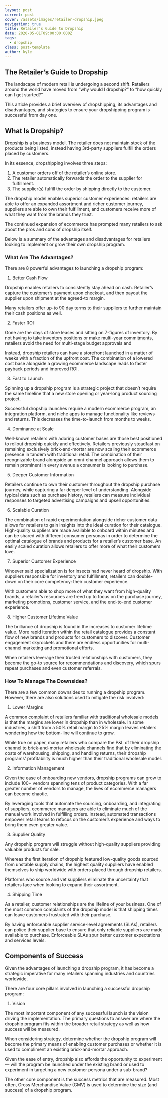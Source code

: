 ```yaml
---
layout: post
current: post
cover: /assets/images/retailer-dropship.jpeg
navigation: true
title: Retailer's Guide to Dropship
date: 2020-05-01T09:00:00.000Z
tags:
  - dropship
class: post-template
author: kyle
---
```

## The Retailer’s Guide to Dropship

The landscape of modern retail is undergoing a second shift. Retailers around the world have moved from “why would I dropship?” to “how quickly can I get started?”

This article provides a brief overview of dropshipping, its advantages and disadvantages, and strategies to ensure your dropshipping program is successful from day one. 


## What Is Dropship?

Dropship is a business model. The retailer does not maintain stock of the products being listed, instead having 3rd-party suppliers fulfill the orders placed by customers. 

In its essence, dropshipping involves three steps: 



1. A customer orders off of the retailer’s online store. 
2. The retailer automatically forwards the order to the supplier for fulfillment. 
3. The supplier(s) fulfill the order by shipping directly to the customer. 

The dropship model enables superior customer experiences: retailers are able to offer an expanded assortment and richer customer journey, suppliers are able to own their fulfillment, and customers receive more of what they want from the brands they trust.  

The continued expansion of ecommerce has prompted many retailers to ask about the pros and cons of dropship itself. 

Below is a summary of the advantages and disadvantages for retailers looking to implement or grow their own dropship program. 


### What Are The Advantages?

There are 8 powerful advantages to launching a dropship program: 



1. Better Cash Flow

Dropship enables retailers to consistently stay ahead on cash. Retailer’s capture the customer’s payment upon checkout, and then payout the supplier upon shipment at the agreed-to margin.

Many retailers offer up-to 90 day terms to their suppliers to further maintain their cash positions as well. 



2. Faster ROI

Gone are the days of store leases and sitting on 7-figures of inventory. By not having to take inventory positions or make multi-year commitments, retailers avoid the need for multi-stage budget approvals and 

Instead, dropship retailers can have a storefront launched in a matter of weeks with a fraction of the upfront cost. The combination of a lowered cost base alongside a growing ecommerce landscape leads to faster payback periods and improved ROI. 



3. Fast to Launch

Spinning up a dropship program is a strategic project that doesn’t require the same timeline that a new store opening or year-long product sourcing project. 

Successful dropship launches require a modern ecommerce program, an integration platform, and niche apps to manage functionality like reviews and returns. This decreases the time-to-launch from months to weeks. 



4. Dominance at Scale

Well-known retailers with adoring customer bases are those best positioned to rollout dropship quickly and effectively. Retailers previously steadfast on remaining exclusively brick-and-mortar are now scaling their ecommerce presence in tandem with traditional retail. The combination of their recognizable brand alongside an omni-channel approach allows them to remain prominent in every avenue a consumer is looking to purchase. 



5. Deeper Customer Information

Retailers continue to own their customer throughout the dropship purchase journey, while capturing a far deeper level of understanding. Alongside typical data such as purchase history, retailers can measure individual responses to targeted advertising campaigns and upsell opportunities.



6. Scalable Curation 

The combination of rapid experimentation alongside richer customer data allows for retailers to gain insights into the ideal curation for their catalogue. High-quality suppliers are made available to onboard within minutes and can be shared with different consumer personas in order to determine the optimal catalogue of brands and products for a retailer’s customer base. An easily scaled curation allows retailers to offer more of what their customers love.



7. Superior Customer Experience

Whoever said specialization is for insects had never heard of dropship. With suppliers responsible for inventory and fulfillment, retailers can double-down on their core competency: their customer experience. 

With customers able to shop more of what they want from high-quality brands, a retailer’s resources are freed up to focus on the purchase journey, marketing promotions, customer service, and the end-to-end customer experience.



8. Higher Customer Lifetime Value

The brilliance of dropship is found in the increases to customer lifetime value. More rapid iteration within the retail catalogue provides a constant flow of new brands and products for customers to discover. Customer engagement skyrockets and there are endless opportunities for multi-channel marketing and promotional efforts. 

When retailers leverage their trusted relationships with customers, they become the go-to source for recommendations and discovery, which spurs repeat purchases and even customer referrals. 


### How To Manage The Downsides?

There are a few common downsides to running a dropship program. However, there are also solutions used to mitigate the risk involved:



1. Lower Margins

A common complaint of retailers familiar with traditional wholesale models is that the margins are lower in dropship than in wholesale. In some industries, a shift from a 50% retail margin to 25% margin leaves retailers wondering how the bottom-line will continue to grow.

While true on paper, many retailers who compare the P&L of their dropship channel to brick-and-mortar wholesale channels find that by eliminating the costs of warehousing, shipping, and handling returns, their dropship programs’ profitability is much higher than their traditional wholesale model. 



2. Information Management 

Given the ease of onboarding new vendors, dropship programs can grow to include 100+ vendors spanning tens of product categories. With a far greater number of vendors to manage, the lives of ecommerce managers can become chaotic. 

By leveraging tools that automate the sourcing, onboarding, and integrating of suppliers, ecommerce managers are able to eliminate much of the manual work involved in fulfilling orders. Instead, automated transactions empower retail teams to refocus on the customer’s experience and ways to bring them even greater value. 



3. Supplier Quality

Any dropship program will struggle without high-quality suppliers providing valuable products for sale. 

Whereas the first iteration of dropship featured low-quality goods sourced from unstable supply chains, the highest quality suppliers have enabled themselves to ship worldwide with orders placed through dropship retailers.

Platforms who source and vet suppliers eliminate the uncertainty that retailers face when looking to expand their assortment. 



4. Shipping Time

As a retailer, customer relationships are the lifeline of your business. One of the most common complaints of the dropship model is that shipping times can leave customers frustrated with their purchase. 

By having enforceable supplier service-level agreements (SLAs), retailers can police their supplier base to ensure that only reliable suppliers are made available to purchase. Enforceable SLAs spur better customer expectations and services levels. 


## Components of Success

Given the advantages of launching a dropship program, it has become a strategic imperative for many retailers spanning industries and countries worldwide. 

There are four core pillars involved in launching a successful dropship program: 



1. Vision

The most important component of any successful launch is the vision driving the implementation. The primary questions to answer are where the dropship program fits within the broader retail strategy as well as how success will be measured. 

When considering strategy, determine whether the dropship program will become the primary means of enabling customer purchases or whether it is used to compliment an existing brick-and-mortar approach. 

Given the ease of entry, dropship also affords the opportunity to experiment — will the program be launched under the existing brand or used to experiment in targeting a new customer persona under a sub-brand? 

The other core component is the success metrics that are measured. Most often, Gross Merchandise Value (GMV) is used to determine the size (and success) of a dropship program.
